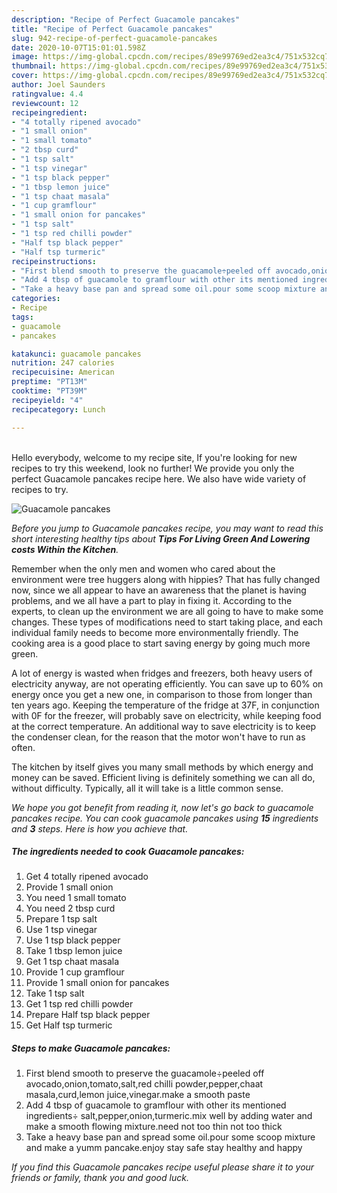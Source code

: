 ```yaml
---
description: "Recipe of Perfect Guacamole pancakes"
title: "Recipe of Perfect Guacamole pancakes"
slug: 942-recipe-of-perfect-guacamole-pancakes
date: 2020-10-07T15:01:01.598Z
image: https://img-global.cpcdn.com/recipes/89e99769ed2ea3c4/751x532cq70/guacamole-pancakes-recipe-main-photo.jpg
thumbnail: https://img-global.cpcdn.com/recipes/89e99769ed2ea3c4/751x532cq70/guacamole-pancakes-recipe-main-photo.jpg
cover: https://img-global.cpcdn.com/recipes/89e99769ed2ea3c4/751x532cq70/guacamole-pancakes-recipe-main-photo.jpg
author: Joel Saunders
ratingvalue: 4.4
reviewcount: 12
recipeingredient:
- "4 totally ripened avocado"
- "1 small onion"
- "1 small tomato"
- "2 tbsp curd"
- "1 tsp salt"
- "1 tsp vinegar"
- "1 tsp black pepper"
- "1 tbsp lemon juice"
- "1 tsp chaat masala"
- "1 cup gramflour"
- "1 small onion for pancakes"
- "1 tsp salt"
- "1 tsp red chilli powder"
- "Half tsp black pepper"
- "Half tsp turmeric"
recipeinstructions:
- "First blend smooth to preserve the guacamole÷peeled off avocado,onion,tomato,salt,red chilli powder,pepper,chaat masala,curd,lemon juice,vinegar.make a smooth paste"
- "Add 4 tbsp of guacamole to gramflour with other its mentioned ingredients÷ salt,pepper,onion,turmeric.mix well by adding water and make a smooth flowing mixture.need not too thin not too thick"
- "Take a heavy base pan and spread some oil.pour some scoop mixture and make a yumm pancake.enjoy stay safe stay healthy and happy"
categories:
- Recipe
tags:
- guacamole
- pancakes

katakunci: guacamole pancakes 
nutrition: 247 calories
recipecuisine: American
preptime: "PT13M"
cooktime: "PT39M"
recipeyield: "4"
recipecategory: Lunch

---
```

<br>
Hello everybody, welcome to my recipe site, If you're looking for new recipes to try this weekend, look no further! We provide you only the perfect Guacamole pancakes recipe here. We also have wide variety of recipes to try.
<br>


![Guacamole pancakes](https://img-global.cpcdn.com/recipes/89e99769ed2ea3c4/751x532cq70/guacamole-pancakes-recipe-main-photo.jpg)

<i>Before you jump to Guacamole pancakes recipe, you may want to read this short interesting healthy tips about 
<strong>Tips For Living Green And Lowering costs Within the Kitchen</strong>.</i>
</br>

Remember when the only men and women who cared about the environment were tree huggers along with hippies? That has fully changed now, since we all appear to have an awareness that the planet is having problems, and we all have a part to play in fixing it. According to the experts, to clean up the environment we are all going to have to make some changes. These types of modifications need to start taking place, and each individual family needs to become more environmentally friendly. The cooking area is a good place to start saving energy by going much more green.

A lot of energy is wasted when fridges and freezers, both heavy users of electricity anyway, are not operating efficiently. You can save up to 60% on energy once you get a new one, in comparison to those from longer than ten years ago. Keeping the temperature of the fridge at 37F, in conjunction with 0F for the freezer, will probably save on electricity, while keeping food at the correct temperature. An additional way to save electricity is to keep the condenser clean, for the reason that the motor won't have to run as often.

The kitchen by itself gives you many small methods by which energy and money can be saved. Efficient living is definitely something we can all do, without difficulty. Typically, all it will take is a little common sense.


<i>We hope you got benefit from reading it, now let's go back to guacamole pancakes recipe. You can cook guacamole pancakes using <strong>15</strong> ingredients and <strong>3</strong> steps. Here is how you achieve that.
</i>

##### The ingredients needed to cook Guacamole pancakes:

1. Get 4 totally ripened avocado
1. Provide 1 small onion
1. You need 1 small tomato
1. You need 2 tbsp curd
1. Prepare 1 tsp salt
1. Use 1 tsp vinegar
1. Use 1 tsp black pepper
1. Take 1 tbsp lemon juice
1. Get 1 tsp chaat masala
1. Provide 1 cup gramflour
1. Provide 1 small onion for pancakes
1. Take 1 tsp salt
1. Get 1 tsp red chilli powder
1. Prepare Half tsp black pepper
1. Get Half tsp turmeric


##### Steps to make Guacamole pancakes:

1. First blend smooth to preserve the guacamole÷peeled off avocado,onion,tomato,salt,red chilli powder,pepper,chaat masala,curd,lemon juice,vinegar.make a smooth paste
1. Add 4 tbsp of guacamole to gramflour with other its mentioned ingredients÷ salt,pepper,onion,turmeric.mix well by adding water and make a smooth flowing mixture.need not too thin not too thick
1. Take a heavy base pan and spread some oil.pour some scoop mixture and make a yumm pancake.enjoy stay safe stay healthy and happy


<i>If you find this Guacamole pancakes recipe useful please share it to your friends or family, thank you and good luck.</i>
